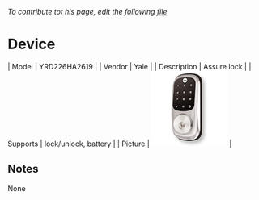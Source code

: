 
*To contribute tot his page, edit the following
[file](https://github.com/Koenkk/zigbee2mqtt.io/blob/master/docgen/device_page_notes.js)*

# Device

| Model | YRD226HA2619  |
| Vendor  | Yale  |
| Description | Assure lock |
| Supports | lock/unlock, battery |
| Picture | ![../images/devices/YRD226HA2619.jpg](../images/devices/YRD226HA2619.jpg) |

## Notes

None
